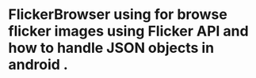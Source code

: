 # FlickerBrowser using for browse flicker images using Flicker API and how to handle JSON objects in android .
